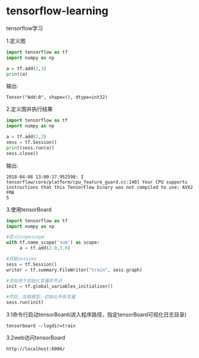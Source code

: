 # tensorflow-learning
tensorflow学习  

1.定义图
```python
import tensorflow as tf
import numpy as np

a = tf.add(2,3)
print(a)
```
输出:
```  
Tensor("Add:0", shape=(), dtype=int32)  
```

2.定义图并执行结果
```python  
import tensorflow as tf
import numpy as np

a = tf.add(2,3)
sess = tf.Session()
print(sess.run(a))
sess.close()
```  
输出:
```  
2018-04-08 13:00:17.952598: I tensorflow/core/platform/cpu_feature_guard.cc:140] Your CPU supports instructions that this TensorFlow binary was not compiled to use: AVX2 FMA
5
```

3.使用tensorBoard
```python
import tensorflow as tf
import numpy as np

#定义scopescope
with tf.name_scope('sum') as scope:
     a = tf.add(2.0,3.0)

#获取session
sess = tf.Session()
writer = tf.summary.FileWriter("train", sess.graph)

#添加用于初始化变量的节点
init = tf.global_variables_initializer()

#然后，加载模型，初始化所有变量
sess.run(init)
```  

3.1命令行启动tensorBoard(进入程序路径，指定tensorBoard可视化日志目录)
```
tensorboard --logdir=train
```  

3.2web访问tensorBoard
```
http://localhost:6006/
```
